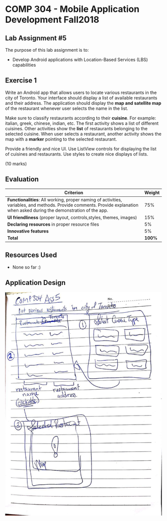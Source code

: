 # COMP 304 - Mobile Application Development Fall2018
## Lab Assignment #5
The purpose of this lab assignment is to:
- Develop Android applications with Location-Based Services (LBS) capabilities

## Exercise 1
Write an Android app that allows users to locate various restaurants in the city of Toronto. Your
interface should display a list of available restaurants and their address. The application should
display the **map and satellite map** of the restaurant whenever user selects the name in the list.

Make sure to classify restaurants according to their **cuisine**. For example: italian, greek, chinese,
indian, etc. The first activity shows a list of different cuisines. Other activities show the **list** of
restaurants belonging to the selected cuisine. When user selects a restaurant, another activity
shows the map with a **marker** pointing to the selected restaurant.

Provide a friendly and nice UI. Use ListView controls for displaying the list of cuisines and
restaurants. Use styles to create nice displays of lists.

(10 marks)

## Evaluation
| Criterion | Weight |
|---|---|
| **Functionalities**: All working, proper naming of activities, variables, and methods. Provide comments. Provide explanation when asked during the demonstration of the app. | 75% |
| **UI friendliness** (proper layout, controls,styles, themes, images) | 15% |
| **Declaring resources** in proper resource files | 5% |
| **Innovative features** | 5% |
| **Total** | **100%** |

## Resources Used
- None so far :)

## Application Design
![](https://github.com/jharrilim/LabAssignment5/blob/master/app_design.jpg)
